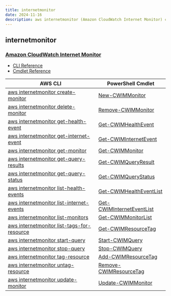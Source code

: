 ```yaml
---
title: internetmonitor
date: 2024-11-16
description: aws internetmonitor (Amazon CloudWatch Internet Monitor) command/cmdlet list.
---
```


## internetmonitor

### [Amazon CloudWatch Internet Monitor](https://aws.amazon.com/cloudwatch/)

* [CLI Reference](https://awscli.amazonaws.com/v2/documentation/api/latest/reference/internetmonitor/index.html)
* [Cmdlet Reference](https://docs.aws.amazon.com/powershell/latest/reference/items/InternetMonitor_cmdlets.html)

|AWS CLI|PowerShell Cmdlet|
|----|----|
|[aws internetmonitor create-monitor](https://awscli.amazonaws.com/v2/documentation/api/latest/reference/internetmonitor/create-monitor.html)|[New-CWIMMonitor](https://docs.aws.amazon.com/powershell/latest/reference/items/New-CWIMMonitor.html)|
|[aws internetmonitor delete-monitor](https://awscli.amazonaws.com/v2/documentation/api/latest/reference/internetmonitor/delete-monitor.html)|[Remove-CWIMMonitor](https://docs.aws.amazon.com/powershell/latest/reference/items/Remove-CWIMMonitor.html)|
|[aws internetmonitor get-health-event](https://awscli.amazonaws.com/v2/documentation/api/latest/reference/internetmonitor/get-health-event.html)|[Get-CWIMHealthEvent](https://docs.aws.amazon.com/powershell/latest/reference/items/Get-CWIMHealthEvent.html)|
|[aws internetmonitor get-internet-event](https://awscli.amazonaws.com/v2/documentation/api/latest/reference/internetmonitor/get-internet-event.html)|[Get-CWIMInternetEvent](https://docs.aws.amazon.com/powershell/latest/reference/items/Get-CWIMInternetEvent.html)|
|[aws internetmonitor get-monitor](https://awscli.amazonaws.com/v2/documentation/api/latest/reference/internetmonitor/get-monitor.html)|[Get-CWIMMonitor](https://docs.aws.amazon.com/powershell/latest/reference/items/Get-CWIMMonitor.html)|
|[aws internetmonitor get-query-results](https://awscli.amazonaws.com/v2/documentation/api/latest/reference/internetmonitor/get-query-results.html)|[Get-CWIMQueryResult](https://docs.aws.amazon.com/powershell/latest/reference/items/Get-CWIMQueryResult.html)|
|[aws internetmonitor get-query-status](https://awscli.amazonaws.com/v2/documentation/api/latest/reference/internetmonitor/get-query-status.html)|[Get-CWIMQueryStatus](https://docs.aws.amazon.com/powershell/latest/reference/items/Get-CWIMQueryStatus.html)|
|[aws internetmonitor list-health-events](https://awscli.amazonaws.com/v2/documentation/api/latest/reference/internetmonitor/list-health-events.html)|[Get-CWIMHealthEventList](https://docs.aws.amazon.com/powershell/latest/reference/items/Get-CWIMHealthEventList.html)|
|[aws internetmonitor list-internet-events](https://awscli.amazonaws.com/v2/documentation/api/latest/reference/internetmonitor/list-internet-events.html)|[Get-CWIMInternetEventList](https://docs.aws.amazon.com/powershell/latest/reference/items/Get-CWIMInternetEventList.html)|
|[aws internetmonitor list-monitors](https://awscli.amazonaws.com/v2/documentation/api/latest/reference/internetmonitor/list-monitors.html)|[Get-CWIMMonitorList](https://docs.aws.amazon.com/powershell/latest/reference/items/Get-CWIMMonitorList.html)|
|[aws internetmonitor list-tags-for-resource](https://awscli.amazonaws.com/v2/documentation/api/latest/reference/internetmonitor/list-tags-for-resource.html)|[Get-CWIMResourceTag](https://docs.aws.amazon.com/powershell/latest/reference/items/Get-CWIMResourceTag.html)|
|[aws internetmonitor start-query](https://awscli.amazonaws.com/v2/documentation/api/latest/reference/internetmonitor/start-query.html)|[Start-CWIMQuery](https://docs.aws.amazon.com/powershell/latest/reference/items/Start-CWIMQuery.html)|
|[aws internetmonitor stop-query](https://awscli.amazonaws.com/v2/documentation/api/latest/reference/internetmonitor/stop-query.html)|[Stop-CWIMQuery](https://docs.aws.amazon.com/powershell/latest/reference/items/Stop-CWIMQuery.html)|
|[aws internetmonitor tag-resource](https://awscli.amazonaws.com/v2/documentation/api/latest/reference/internetmonitor/tag-resource.html)|[Add-CWIMResourceTag](https://docs.aws.amazon.com/powershell/latest/reference/items/Add-CWIMResourceTag.html)|
|[aws internetmonitor untag-resource](https://awscli.amazonaws.com/v2/documentation/api/latest/reference/internetmonitor/untag-resource.html)|[Remove-CWIMResourceTag](https://docs.aws.amazon.com/powershell/latest/reference/items/Remove-CWIMResourceTag.html)|
|[aws internetmonitor update-monitor](https://awscli.amazonaws.com/v2/documentation/api/latest/reference/internetmonitor/update-monitor.html)|[Update-CWIMMonitor](https://docs.aws.amazon.com/powershell/latest/reference/items/Update-CWIMMonitor.html)|


